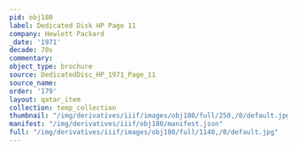 ```yaml
---
pid: obj180
label: Dedicated Disk HP Page 11
company: Hewlett Packard
_date: '1971'
decade: 70s
commentary: 
object_type: brochure
source: DedicatedDisc_HP_1971_Page_11
source_name: 
order: '179'
layout: qatar_item
collection: temp_collection
thumbnail: "/img/derivatives/iiif/images/obj180/full/250,/0/default.jpg"
manifest: "/img/derivatives/iiif/obj180/manifest.json"
full: "/img/derivatives/iiif/images/obj180/full/1140,/0/default.jpg"
---
```


